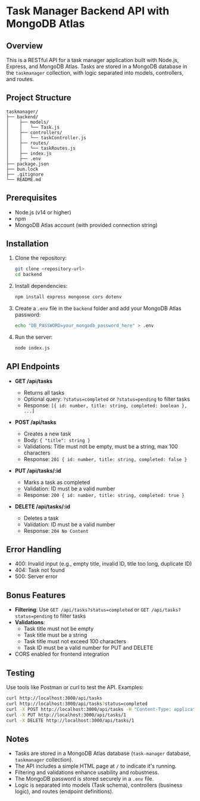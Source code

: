 # Task Manager Backend API with MongoDB Atlas

## Overview
This is a RESTful API for a task manager application built with Node.js, Express, and MongoDB Atlas. Tasks are stored in a MongoDB database in the `taskmanager` collection, with logic separated into models, controllers, and routes.

## Project Structure
```
taskmanager/
├── backend/
│    ├── models/
│    │   └── Task.js
│    ├── controllers/
│    │   └── taskController.js
│    ├── routes/
│    │   └── taskRoutes.js
│    ├── index.js
│    ├── .env
├── package.json
├── bun.lock
├── .gitignore
└── README.md
```

## Prerequisites
- Node.js (v14 or higher)
- npm
- MongoDB Atlas account (with provided connection string)

## Installation
1. Clone the repository:
   ```bash
   git clone <repository-url>
   cd backend
   ```
2. Install dependencies:
   ```bash
   npm install express mongoose cors dotenv
   ```
3. Create a `.env` file in the `backend` folder and add your MongoDB Atlas password:
   ```bash
   echo "DB_PASSWORD=your_mongodb_password_here" > .env
   ```
4. Run the server:
   ```bash
   node index.js
   ```

## API Endpoints
- **GET /api/tasks**
  - Returns all tasks
  - Optional query: `?status=completed` or `?status=pending` to filter tasks
  - Response: `[{ id: number, title: string, completed: boolean }, ...]`

- **POST /api/tasks**
  - Creates a new task
  - Body: `{ "title": string }`
  - Validations: Title must not be empty, must be a string, max 100 characters
  - Response: `201 { id: number, title: string, completed: false }`

- **PUT /api/tasks/:id**
  - Marks a task as completed
  - Validation: ID must be a valid number
  - Response: `200 { id: number, title: string, completed: true }`

- **DELETE /api/tasks/:id**
  - Deletes a task
  - Validation: ID must be a valid number
  - Response: `204 No Content`

## Error Handling
- 400: Invalid input (e.g., empty title, invalid ID, title too long, duplicate ID)
- 404: Task not found
- 500: Server error

## Bonus Features
- **Filtering**: Use `GET /api/tasks?status=completed` or `GET /api/tasks?status=pending` to filter tasks
- **Validations**:
  - Task title must not be empty
  - Task title must be a string
  - Task title must not exceed 100 characters
  - Task ID must be a valid number for PUT and DELETE
- CORS enabled for frontend integration

## Testing
Use tools like Postman or curl to test the API. Examples:
```bash
curl http://localhost:3000/api/tasks
curl http://localhost:3000/api/tasks?status=completed
curl -X POST http://localhost:3000/api/tasks -H "Content-Type: application/json" -d '{"title":"New Task"}'
curl -X PUT http://localhost:3000/api/tasks/1
curl -X DELETE http://localhost:3000/api/tasks/1
```

## Notes
- Tasks are stored in a MongoDB Atlas database (`task-manager` database, `taskmanager` collection).
- The API includes a simple HTML page at `/` to indicate it's running.
- Filtering and validations enhance usability and robustness.
- The MongoDB password is stored securely in a `.env` file.
- Logic is separated into models (Task schema), controllers (business logic), and routes (endpoint definitions).